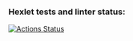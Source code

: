 ### Hexlet tests and linter status:
[![Actions Status](https://github.com/Viv-web/python-project-lvl1/workflows/hexlet-check/badge.svg)](https://github.com/Viv-web/python-project-lvl1/actions)